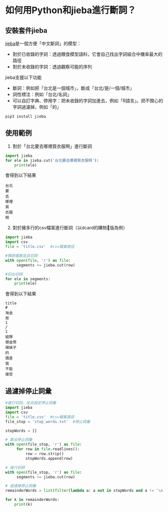 # 如何用Python和jieba進行斷詞？

## 安裝套件jieba

[jieba](https://github.com/fxsjy/jieba)是一個方便「中文斷詞」的模型：
- 對於已收錄的字詞：透過餵食模型語料，它會自己找出字詞組合中機率最大的路徑
- 對於未收錄的字詞：透過觀察可能的序列

jieba支援以下功能
- 斷詞：例如把「台北是一個城市」，斷成「台北/是/一個/城市」
- 詞性標注：例如「台北/名詞」
- 可以自訂字典、停用字：把未收錄的字詞加進去，例如「R語言」。把不關心的字詞過濾掉，例如「的」

```
pip3 install jieba
```


## 使用範例

1. 對於「台北要去哪裡買衣服啊」進行斷詞

```python
import jieba
for ele in jieba.cut('台北要去哪裡買衣服啊'):
    print(ele)
```

會得到以下結果

```
台北
要
去
哪裡
買
衣服
啊
```

2. 對於擁多行的csv檔案進行斷詞（以dcard的購物版為例）

```py
import jieba
import csv
file = 'title.csv'  #csv檔案路徑

#開啟檔案並且切詞
with open(file, 'r') as file:
     segments += jieba.cut(row)

#印出切詞
for ele in segments:
    print(ele)
```

會得到以下結果

```
title
#
淘金
幣
1
/
1
組隊
領金幣
辣妹子
的
價差
我
不能
接受
```




## 過濾掉停止詞彙

```py
#進行切詞，並且設定停止詞彙
import jieba
import csv
file = 'title.csv'  #csv檔案路徑
file_stop = 'stop_words.txt'  #停止詞彙

stopWords = []

# 拿出停止詞彙
with open(file_stop, 'r') as file:
     for row in file.readlines():
         row = row.strip()
         stopWords.append(row)

# 進行切詞
with open(file_stop, 'r') as file:
     segments += jieba.cut(row)

# 過濾掉停止詞彙
remainderWords = list(filter(lambda a: a not in stopWords and a != '\n', segments))

for k in remainderWords:
    print(k)

```